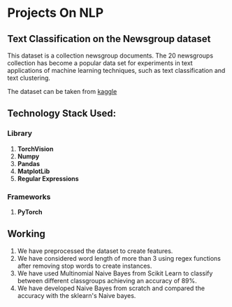 # Projects On NLP

## Text Classification on the Newsgroup dataset
This dataset is a collection newsgroup documents. The 20 newsgroups collection has become a popular data set for experiments in text applications of machine learning techniques, such as text classification and text clustering.

The dataset can be taken from [kaggle](https://www.kaggle.com/datasets/crawford/20-newsgroups)

## Technology Stack Used:

### Library 
1. **TorchVision** <br>
2. **Numpy** <br>
3. **Pandas** <br>
4. **MatplotLib**<br>
5. **Regular Expressions**<br>
### Frameworks 

1. **PyTorch**

## Working 

1. We have preprocessed the dataset to create features.
2. We have considered word length of more than 3 using regex functions after removing stop words to create instances.
3. We have used Multinomial Naive Bayes from Scikit Learn to classify between different classgroups achieving an accuracy of 89%. 
4. We have developed Naive Bayes from scratch and compared the accuracy with the sklearn's Naive bayes.

